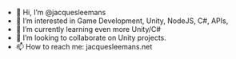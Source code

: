 - 👋 Hi, I’m @jacquesleemans
- 👀 I’m interested in Game Development, Unity, NodeJS, C#, APIs, 
- 🌱 I’m currently learning even more Unity/C#
- 💞️ I’m looking to collaborate on Unity projects.
- 📫 How to reach me: jacquesleemans.net

<!---
jacquesleemans/jacquesleemans is a ✨ special ✨ repository because its `README.md` (this file) appears on your GitHub profile.
You can click the Preview link to take a look at your changes.
--->
